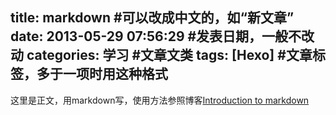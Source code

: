 title: markdown #可以改成中文的，如“新文章”
date: 2013-05-29 07:56:29 #发表日期，一般不改动
categories: 学习 #文章文类
tags: [Hexo] #文章标签，多于一项时用这种格式
---
 这里是正文，用markdown写，使用方法参照博客[Introduction to markdown](http://zipperary.com/2013/05/22/introduction-to-markdown/)